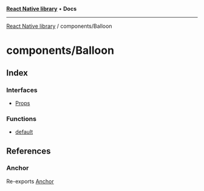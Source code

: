 [**React Native library**](../../index.md) • **Docs**

***

[React Native library](../../modules.md) / components/Balloon

# components/Balloon

## Index

### Interfaces

- [Props](interfaces/Props.md)

### Functions

- [default](functions/default.md)

## References

### Anchor

Re-exports [Anchor](MeasuredBalloon/interfaces/Anchor.md)
